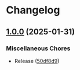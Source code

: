 # Changelog

## [1.0.0](https://github.com/Kolobok12309/pnpm-shared-workspace-lockfile-false-prune/compare/v0.0.1...v1.0.0) (2025-01-31)


### Miscellaneous Chores

* Release ([50df8d9](https://github.com/Kolobok12309/pnpm-shared-workspace-lockfile-false-prune/commit/50df8d9cd141552d7dbcaefa78ca22289cc1658d))
